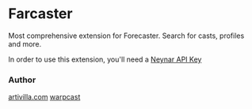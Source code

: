 # Farcaster

Most comprehensive extension for Forecaster. Search for casts, profiles and more.

In order to use this extension, you'll need a [Neynar API Key](https://neynar.com?ref=raycast)

### Author

[artivilla.com](https://artivilla.com)
[warpcast](https://warpcast.com/artivilla.eth)
